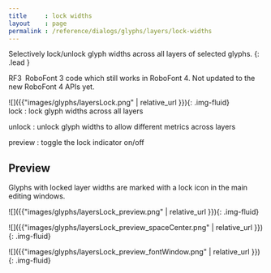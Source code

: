 ```yaml
---
title     : lock widths
layout    : page
permalink : /reference/dialogs/glyphs/layers/lock-widths
---
```


Selectively lock/unlock glyph widths across all layers of selected glyphs.
{: .lead }

<span class="badge text-bg-warning rounded-0">RF3</span> RoboFont 3 code which still works in RoboFont 4. Not updated to the new RoboFont 4 APIs yet.


<div class='row'>

<div class='col-sm-4' markdown='1'> 
![]({{"images/glyphs/layersLock.png" | relative_url }}){: .img-fluid}
</div>

<div class='col-sm-8' markdown='1'> 
lock
: lock glyph widths across all layers

unlock
: unlock glyph widths to allow different metrics across layers

preview
: toggle the lock indicator on/off
</div>

</div>


Preview
-------

Glyphs with locked layer widths are marked with a lock icon in the main editing windows.

![]({{"images/glyphs/layersLock_preview.png" | relative_url }}){: .img-fluid}

![]({{"images/glyphs/layersLock_preview_spaceCenter.png" | relative_url }}){: .img-fluid}

![]({{"images/glyphs/layersLock_preview_fontWindow.png" | relative_url }}){: .img-fluid}
